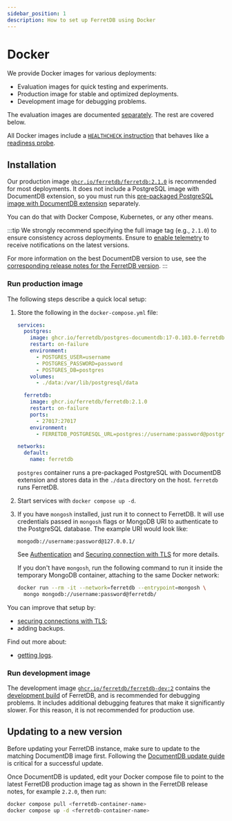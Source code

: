 ```yaml
---
sidebar_position: 1
description: How to set up FerretDB using Docker
---
```


# Docker

We provide Docker images for various deployments:

- Evaluation images for quick testing and experiments.
- Production image for stable and optimized deployments.
- Development image for debugging problems.

The evaluation images are documented [separately](../evaluation.md).
The rest are covered below.

All Docker images include a [`HEALTHCHECK` instruction](https://docs.docker.com/reference/dockerfile/#healthcheck)
that behaves like a [readiness probe](../../configuration/observability.md#probes).

## Installation

Our production image
[`ghcr.io/ferretdb/ferretdb:2.1.0`](https://ghcr.io/ferretdb/ferretdb:2.1.0)
is recommended for most deployments.
It does not include a PostgreSQL image with DocumentDB extension, so you must run this [pre-packaged PostgreSQL image with DocumentDB extension](../documentdb/docker.md) separately.

You can do that with Docker Compose, Kubernetes, or any other means.

:::tip
We strongly recommend specifying the full image tag (e.g., `2.1.0`)
to ensure consistency across deployments.
Ensure to [enable telemetry](../../telemetry.md) to receive notifications on the latest versions.

For more information on the best DocumentDB version to use, see the [corresponding release notes for the FerretDB version](https://github.com/FerretDB/FerretDB/releases/).
:::

### Run production image

The following steps describe a quick local setup:

1. Store the following in the `docker-compose.yml` file:

   ```yaml
   services:
     postgres:
       image: ghcr.io/ferretdb/postgres-documentdb:17-0.103.0-ferretdb-2.2.0
       restart: on-failure
       environment:
         - POSTGRES_USER=username
         - POSTGRES_PASSWORD=password
         - POSTGRES_DB=postgres
       volumes:
         - ./data:/var/lib/postgresql/data

     ferretdb:
       image: ghcr.io/ferretdb/ferretdb:2.1.0
       restart: on-failure
       ports:
         - 27017:27017
       environment:
         - FERRETDB_POSTGRESQL_URL=postgres://username:password@postgres:5432/postgres

   networks:
     default:
       name: ferretdb
   ```

   `postgres` container runs a pre-packaged PostgreSQL with DocumentDB extension and stores data in the `./data` directory on the host.
   `ferretdb` runs FerretDB.

2. Start services with `docker compose up -d`.
3. If you have `mongosh` installed, just run it to connect to FerretDB.
   It will use credentials passed in `mongosh` flags or MongoDB URI to authenticate to the PostgreSQL database.
   The example URI would look like:

   ```text
   mongodb://username:password@127.0.0.1/
   ```

   See [Authentication](../../security/authentication.md) and
   [Securing connection with TLS](../../security/tls-connections.md) for more details.

   If you don't have `mongosh`, run the following command to run it inside the temporary MongoDB container,
   attaching to the same Docker network:

   ```sh
   docker run --rm -it --network=ferretdb --entrypoint=mongosh \
     mongo mongodb://username:password@ferretdb/
   ```

You can improve that setup by:

- [securing connections with TLS](../../security/tls-connections.md);
- adding backups.

Find out more about:

- [getting logs](../../configuration/observability.md#docker-logs).

### Run development image

The development image
[`ghcr.io/ferretdb/ferretdb-dev:2`](https://ghcr.io/ferretdb/ferretdb-dev:2)
contains the
[development build](https://pkg.go.dev/github.com/FerretDB/FerretDB/v2/build/version#hdr-Development_builds)
of FerretDB, and is recommended for debugging problems.
It includes additional debugging features that make it significantly slower.
For this reason, it is not recommended for production use.

## Updating to a new version

Before updating your FerretDB instance, make sure to update to the matching DocumentDB image first.
Following the [DocumentDB update guide](../documentdb/docker.md#updating-to-a-new-version) is critical for a successful update.

Once DocumentDB is updated, edit your Docker compose file to point to the latest FerretDB production image tag as shown in the FerretDB release notes, for example `2.2.0`, then run:

```sh
docker compose pull <ferretdb-container-name>
docker compose up -d <ferretdb-container-name>
```
